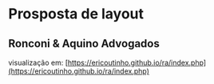 # Prosposta de layout
## Ronconi & Aquino Advogados

visualização em: [https://ericoutinho.github.io/ra/index.php](https://ericoutinho.github.io/ra/index.php)

